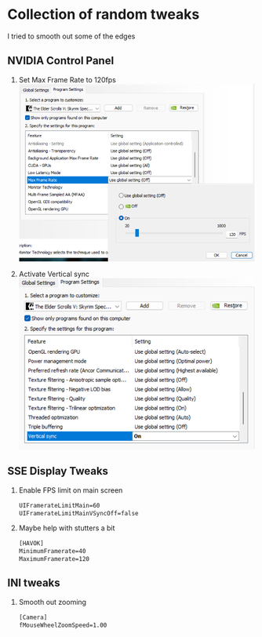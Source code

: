 # Collection of random tweaks

I tried to smooth out some of the edges


## NVIDIA Control Panel
1. Set Max Frame Rate to 120fps  
![alt text](https://github.com/GamingConsultant/LivingSkyrim4/blob/main/Images/Performance/per8.png)

2. Activate Vertical sync  
![alt text](https://github.com/GamingConsultant/LivingSkyrim4/blob/main/Images/Performance/per9.png)


## SSE Display Tweaks
1. Enable FPS limit on main screen  
	```
	UIFramerateLimitMain=60
	UIFramerateLimitMainVSyncOff=false  
	```
2. Maybe help with stutters a bit
	```
	[HAVOK]
	MinimumFramerate=40
	MaximumFramerate=120
	```
	
## INI tweaks
1. Smooth out zooming  
	```
	[Camera]
	fMouseWheelZoomSpeed=1.00 
	```
 
